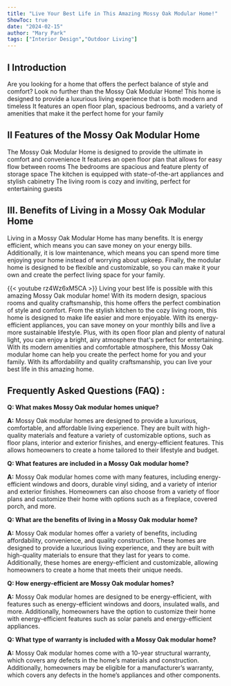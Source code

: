 ```yaml
---
title: "Live Your Best Life in This Amazing Mossy Oak Modular Home!"
ShowToc: true 
date: "2024-02-15"
author: "Mary Park" 
tags: ["Interior Design","Outdoor Living"]
---
```

## I Introduction
Are you looking for a home that offers the perfect balance of style and comfort? Look no further than the Mossy Oak Modular Home! This home is designed to provide a luxurious living experience that is both modern and timeless It features an open floor plan, spacious bedrooms, and a variety of amenities that make it the perfect home for your family

## II Features of the Mossy Oak Modular Home
The Mossy Oak Modular Home is designed to provide the ultimate in comfort and convenience It features an open floor plan that allows for easy flow between rooms The bedrooms are spacious and feature plenty of storage space The kitchen is equipped with state-of-the-art appliances and stylish cabinetry The living room is cozy and inviting, perfect for entertaining guests

## III. Benefits of Living in a Mossy Oak Modular Home
Living in a Mossy Oak Modular Home has many benefits. It is energy efficient, which means you can save money on your energy bills. Additionally, it is low maintenance, which means you can spend more time enjoying your home instead of worrying about upkeep. Finally, the modular home is designed to be flexible and customizable, so you can make it your own and create the perfect living space for your family.

{{< youtube rz4Wz6xM5CA >}} 
Living your best life is possible with this amazing Mossy Oak modular home! With its modern design, spacious rooms and quality craftsmanship, this home offers the perfect combination of style and comfort. From the stylish kitchen to the cozy living room, this home is designed to make life easier and more enjoyable. With its energy-efficient appliances, you can save money on your monthly bills and live a more sustainable lifestyle. Plus, with its open floor plan and plenty of natural light, you can enjoy a bright, airy atmosphere that's perfect for entertaining. With its modern amenities and comfortable atmosphere, this Mossy Oak modular home can help you create the perfect home for you and your family. With its affordability and quality craftsmanship, you can live your best life in this amazing home.

## Frequently Asked Questions (FAQ) :
**Q: What makes Mossy Oak modular homes unique?**

**A:** Mossy Oak modular homes are designed to provide a luxurious, comfortable, and affordable living experience. They are built with high-quality materials and feature a variety of customizable options, such as floor plans, interior and exterior finishes, and energy-efficient features. This allows homeowners to create a home tailored to their lifestyle and budget. 

**Q: What features are included in a Mossy Oak modular home?**

**A:** Mossy Oak modular homes come with many features, including energy-efficient windows and doors, durable vinyl siding, and a variety of interior and exterior finishes. Homeowners can also choose from a variety of floor plans and customize their home with options such as a fireplace, covered porch, and more. 

**Q: What are the benefits of living in a Mossy Oak modular home?**

**A:** Mossy Oak modular homes offer a variety of benefits, including affordability, convenience, and quality construction. These homes are designed to provide a luxurious living experience, and they are built with high-quality materials to ensure that they last for years to come. Additionally, these homes are energy-efficient and customizable, allowing homeowners to create a home that meets their unique needs. 

**Q: How energy-efficient are Mossy Oak modular homes?**

**A:** Mossy Oak modular homes are designed to be energy-efficient, with features such as energy-efficient windows and doors, insulated walls, and more. Additionally, homeowners have the option to customize their home with energy-efficient features such as solar panels and energy-efficient appliances. 

**Q: What type of warranty is included with a Mossy Oak modular home?**

**A:** Mossy Oak modular homes come with a 10-year structural warranty, which covers any defects in the home’s materials and construction. Additionally, homeowners may be eligible for a manufacturer’s warranty, which covers any defects in the home’s appliances and other components.



